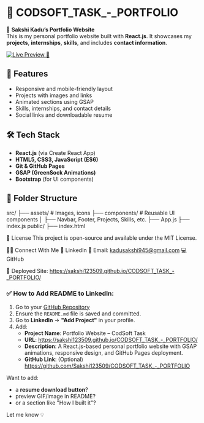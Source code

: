 # 🌟 CODSOFT_TASK_-_PORTFOLIO

💼 **Sakshi Kadu’s Portfolio Website**  
This is my personal portfolio website built with **React.js**. It showcases my **projects**, **internships**, **skills**, and includes **contact information**.

[![Live Preview 🚀](https://img.shields.io/badge/Live%20Preview-%F0%9F%9A%80-green?style=for-the-badge)](https://sakshi123509.github.io/CODSOFT_TASK_-_PORTFOLIO/)


## 🚀 Features

- Responsive and mobile-friendly layout  
- Projects with images and links  
- Animated sections using GSAP  
- Skills, internships, and contact details  
- Social links and downloadable resume  


## 🛠️ Tech Stack

- **React.js** (via Create React App)  
- **HTML5, CSS3, JavaScript (ES6)**  
- **Git & GitHub Pages**  
- **GSAP (GreenSock Animations)**  
- **Bootstrap** (for UI components)  


## 🧾 Folder Structure
src/
├── assets/ # Images, icons
├── components/ # Reusable UI components
│ ├── Navbar, Footer, Projects, Skills, etc.
├── App.js
├── index.js
public/
├── index.html

📄 License
This project is open-source and available under the MIT License.

🙋‍♀️ Connect With Me
💼 LinkedIn
📧 Email: kadusakshi945@gmail.com
💻 GitHub

🔗 Deployed Site: https://sakshi123509.github.io/CODSOFT_TASK_-_PORTFOLIO/

### ✅ How to Add README to LinkedIn:

1. Go to your [GitHub Repository](https://github.com/Sakshi123509/CODSOFT_TASK_-_PORTFOLIO)
2. Ensure the `README.md` file is saved and committed.
3. Go to **LinkedIn** → **"Add Project"** in your profile.
4. Add:
   - **Project Name**: Portfolio Website – CodSoft Task
   - **URL**: https://sakshi123509.github.io/CODSOFT_TASK_-_PORTFOLIO/
   - **Description**: A React.js-based personal portfolio website with GSAP animations, responsive design, and GitHub Pages deployment.
   - **GitHub Link**: (Optional) https://github.com/Sakshi123509/CODSOFT_TASK_-_PORTFOLIO


Want to add:
- a **resume download button**?
- preview GIF/image in README?
- or a section like "How I built it"?

Let me know 💡
